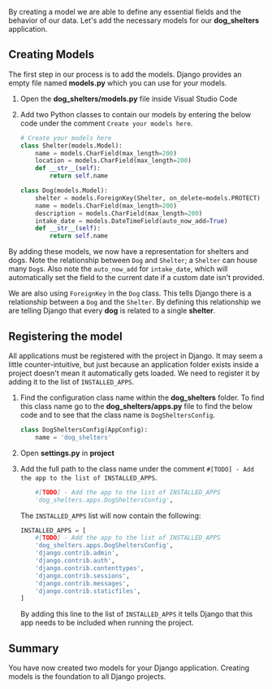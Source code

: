 By creating a model we are able to define any essential fields and the behavior of our data. Let's add the necessary models for our **dog_shelters** application.

## Creating Models

The first step in our process is to add the models. Django provides an empty file named **models.py** which you can use for your models.

1. Open the **dog_shelters/models.py** file inside Visual Studio Code
1. Add two Python classes to contain our models by entering the below code under the comment `Create your models here`.

    ```python
    # Create your models here
    class Shelter(models.Model):
        name = models.CharField(max_length=200)
        location = models.CharField(max_length=200)
        def __str__(self):
            return self.name

    class Dog(models.Model):
        shelter = models.ForeignKey(Shelter, on_delete=models.PROTECT)
        name = models.CharField(max_length=200)
        description = models.CharField(max_length=200)
        intake_date = models.DateTimeField(auto_now_add=True)
        def __str__(self):
            return self.name
    ```

By adding these models, we now have a representation for shelters and dogs. Note the relationship between `Dog` and `Shelter`; a `Shelter` can house many `Dog`s. Also note the `auto_now_add` for `intake_date`, which will automatically set the field to the current date if a custom date isn't provided.

We are also using `ForeignKey` in the `Dog` class. This tells Django there is a relationship between a `Dog` and the `Shelter`. By defining this relationship we are telling Django that every **dog** is related to a single **shelter**.

## Registering the model

All applications must be registered with the project in Django. It may seem a little counter-intuitive, but just because an application folder exists inside a project doesn't mean it automatically gets loaded. We need to register it by adding it to the list of `INSTALLED_APPS`.

1. Find the configuration class name within the **dog_shelters** folder. To find this class name go to the **dog_shelters/apps.py** file to find the below code and to see that the class name is `DogSheltersConfig`.

    ```python
    class DogSheltersConfig(AppConfig):
        name = 'dog_shelters'
    ```

1. Open **settings.py** in **project**
1. Add the full path to the class name under the comment `#[TODO] - Add the app to the list of INSTALLED_APPS`.

    ```python
        #[TODO] - Add the app to the list of INSTALLED_APPS
        'dog_shelters.apps.DogSheltersConfig',
    ```

    The `INSTALLED_APPS` list will now contain the following:

    ```python
    INSTALLED_APPS = [
        #[TODO] - Add the app to the list of INSTALLED_APPS
        'dog_shelters.apps.DogSheltersConfig',
        'django.contrib.admin',
        'django.contrib.auth',
        'django.contrib.contenttypes',
        'django.contrib.sessions',
        'django.contrib.messages',
        'django.contrib.staticfiles',
    ]
    ```

    By adding this line to the list of `INSTALLED_APPS` it tells Django that this app needs to be included when running the project.

## Summary

You have now created two models for your Django application. Creating models is the foundation to all Django projects.
